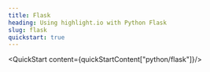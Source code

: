 ```yaml
---
title: Flask
heading: Using highlight.io with Python Flask
slug: flask
quickstart: true
---
```


<QuickStart content={quickStartContent["python/flask"]}/>
